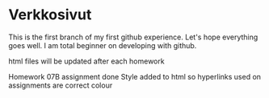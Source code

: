 # Verkkosivut
This is the first branch of my first github experience.
Let's hope everything goes well.
I am total beginner on developing with github.

html files will be updated after each homework

Homework 07B assignment done
    Style added to html so hyperlinks used on assignments are correct colour 